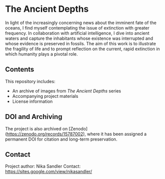 # **The Ancient Depths**
In light of the increasingly concerning news about the imminent fate of the oceans, I find myself contemplating the issue of extinction with greater frequency. In collaboration with artificial intelligence, I dive into ancient waters and capture the inhabitants whose existence was interrupted and whose evidence is preserved in fossils. The aim of this work is to illustrate the fragility of life and to prompt reflection on the current, rapid extinction in which humanity plays a pivotal role. 
## Contents
This repository includes:
- An archive of images from *The Ancient Depths* series
- Accompanying project materials
- License information
## DOI and Archiving
The project is also archived on [Zenodo] (https://zenodo.org/records/15787002), where it has been assigned a permanent DOI for citation and long-term preservation.
## Contact
Project author: Nika Sandler
Contact: https://sites.google.com/view/nikasandler/
